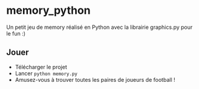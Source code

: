 # memory_python

Un petit jeu de memory réalisé en Python avec la librairie graphics.py pour le fun :)

## Jouer

- Télécharger le projet
- Lancer `python memory.py`
- Amusez-vous à trouver toutes les paires de joueurs de football !

